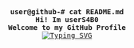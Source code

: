 <!-- userS4B0's GitHub Profile -->
<div align="justify">
  <p align="center">
    <samp>
      <b>
        user@github-# cat README.md
      <br>
        Hi!
        Im userS4B0
      <br>
        Welcome to my GitHub Profile
      </b>
      <br>
        <a href="https://git.io/typing-svg"><img src="https://readme-typing-svg.herokuapp.com?font=CaskaydiaCove+NF&size=17&duration=3999&pause=1000&color=EA6F81&background=11AA2200&center=true&width=450&lines=Student+%26+It+Worker..." alt="Typing SVG" /></a>
      <br>
    </samp>
  </p>
<br>
